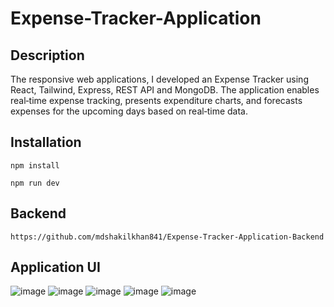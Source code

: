 ﻿# Expense-Tracker-Application
 
## Description

The responsive web applications, I developed an Expense Tracker using React, Tailwind, Express, REST API and MongoDB. The application enables real‐time expense tracking, presents expenditure charts, and forecasts expenses for the upcoming days based on real‐time data.

## Installation

```
npm install
```
```
npm run dev
```

## Backend

```
https://github.com/mdshakilkhan841/Expense-Tracker-Application-Backend
```

## Application UI
 
 ![image](https://github.com/mdshakilkhan841/Expense-Tracker-Application-Frontend/assets/77512256/99d16c92-026b-437b-8375-3941512d6798)
 ![image](https://github.com/mdshakilkhan841/Expense-Tracker-Application-Frontend/assets/77512256/4adce6c7-d293-4dc3-95bd-e63f4269ef78)
 ![image](https://github.com/mdshakilkhan841/Expense-Tracker-Application-Frontend/assets/77512256/7b9e2938-6cb3-4c4e-8754-1f486005eee6)
 ![image](https://github.com/mdshakilkhan841/Expense-Tracker-Application-Frontend/assets/77512256/9d8d7589-9d63-4b34-bf02-79c1ad324d16)
 ![image](https://github.com/mdshakilkhan841/Expense-Tracker-Application-Frontend/assets/77512256/7c11a0c7-2724-4c0d-a36c-5b7a2a06a980)
